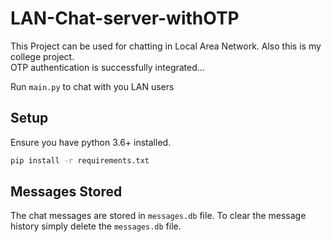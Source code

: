 # LAN-Chat-server-withOTP
 

This Project can be used for chatting in Local Area Network.
Also this is my college project.<br>
OTP authentication is successfully integrated...

Run `main.py` to chat with you LAN users

## Setup

Ensure you have python 3.6+ installed.

```bash
pip install -r requirements.txt
```

## Messages Stored
The chat messages are stored in `messages.db` file. To clear the message history simply delete the `messages.db` file.
